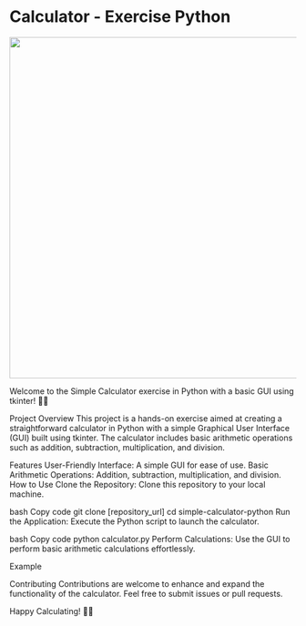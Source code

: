 <h1>Calculator - Exercise Python</h1>
<img src="https://giphy.com/embed/xT1R9O1VqHxEMqmM7u" width="600">


Welcome to the Simple Calculator exercise in Python with a basic GUI using tkinter! 🐍🧮

Project Overview
This project is a hands-on exercise aimed at creating a straightforward calculator in Python with a simple Graphical User Interface (GUI) built using tkinter. The calculator includes basic arithmetic operations such as addition, subtraction, multiplication, and division.

Features
User-Friendly Interface: A simple GUI for ease of use.
Basic Arithmetic Operations: Addition, subtraction, multiplication, and division.
How to Use
Clone the Repository: Clone this repository to your local machine.

bash
Copy code
git clone [repository_url]
cd simple-calculator-python
Run the Application: Execute the Python script to launch the calculator.

bash
Copy code
python calculator.py
Perform Calculations: Use the GUI to perform basic arithmetic calculations effortlessly.

Example

Contributing
Contributions are welcome to enhance and expand the functionality of the calculator. Feel free to submit issues or pull requests.

Happy Calculating! 🎉🔢
